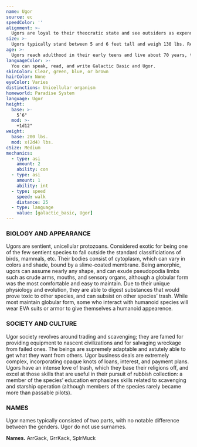 ```yaml
---
name: Ugor
source: ec
speedColor: ''
alignment: >-
  Ugors are loyal to their theocratic state and see outsiders as expendable. Many follow a Lawful Balanced alignment, though there are exceptions.
size: >-
  Ugors typically stand between 5 and 6 feet tall and weigh 130 lbs. Regardless of your position in that range, your size is Medium.
age: >-
  Ugors reach adulthood in their early teens and live about 70 years, though some live to be over 100.
languageColor: >-
  You can speak, read, and write Galactic Basic and Ugor. 
skinColor: Clear, green, blue, or brown
hairColor: None
eyeColor: Varies
distinctions: Unicellular organism
homeworld: Paradise System
language: Ugor
height:
  base: >-
    5’6"
  mod: >-
    +1d12"
weight:
  base: 200 lbs.
  mod: x(2d4) lbs.
cSize: Medium
mechanics:
  - type: asi
    amount: 2
    ability: con
  - type: asi
    amount: 1
    ability: int
  - type: speed
    speed: walk
    distance: 25
  - type: language
    value: [galactic_basic, Ugor]
---
```

### BIOLOGY AND APPEARANCE
Ugors are sentient, unicellular protozoans. Considered exotic for being one of the few sentient species to fall outside the standard classificiations of birds, mammals, etc. Their bodies consist of cytoplasm, which can vary in colors and shade, bound by a slime-coated membrane. Being amorphic, ugors can assume nearly any shape, and can exude pseudopodia limbs such as crude arms, mouths, and sensory organs, although a globular form was the most comfortable and easy to maintain. Due to their unique physiology and evolution, they are able to digest substances that would prove toxic to other species, and can subsist on other species’ trash. While most maintain globular form, some who interact with humanoid species will wear EVA suits or armor to give themselves a humanoid appearence.

### SOCIETY AND CULTURE
Ugor society revolves around trading and scavenging; they are famed for providing equipment to nascent civilizations and for salvaging wreckage from failed ones. The beings are supremely adaptable and astutely able to get what they want from others. Ugor business deals are extremely complex, incorporating opaque knots of loans, interest, and payment plans. Ugors have an intense love of trash, which they base their religions off, and excel at those skills that are useful in their pursuit of rubbish collection: a member of the species’ education emphasizes skills related to scavenging and starship operation (although members of the species rarely became more than passable pilots).

### NAMES
Ugor names typically consisted of two parts, with no notable difference between the genders. Ugor do not use surnames.

__Names.__ ArrGack, GrrKack, SplrMuck



    